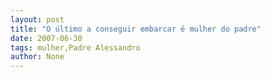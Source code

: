 ```yaml
---
layout: post
title: "O último a conseguir embarcar é mulher do padre"
date: 2007-06-30
tags: mulher,Padre Alessandro
author: None
---
```

 